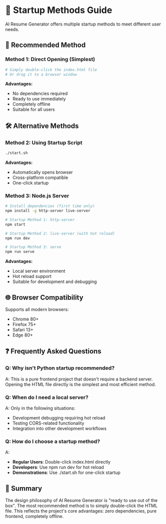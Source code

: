 # 🚀 Startup Methods Guide

AI Resume Generator offers multiple startup methods to meet different user needs.

## 🎯 Recommended Method

### Method 1: Direct Opening (Simplest)
```bash
# Simply double-click the index.html file
# Or drag it to a browser window
```

**Advantages:**
- No dependencies required
- Ready to use immediately
- Completely offline
- Suitable for all users

## 🛠️ Alternative Methods

### Method 2: Using Startup Script
```bash
./start.sh
```

**Advantages:**
- Automatically opens browser
- Cross-platform compatible
- One-click startup

### Method 3: Node.js Server
```bash
# Install dependencies (first time only)
npm install -g http-server live-server

# Startup Method 1: http-server
npm start

# Startup Method 2: live-server (with hot reload)
npm run dev

# Startup Method 3: serve
npm run serve
```

**Advantages:**
- Local server environment
- Hot reload support
- Suitable for development and debugging

## 🌐 Browser Compatibility

Supports all modern browsers:
- Chrome 80+
- Firefox 75+
- Safari 13+
- Edge 80+

## ❓ Frequently Asked Questions

### Q: Why isn't Python startup recommended?
A: This is a pure frontend project that doesn't require a backend server. Opening the HTML file directly is the simplest and most efficient method.

### Q: When do I need a local server?
A: Only in the following situations:
- Development debugging requiring hot reload
- Testing CORS-related functionality
- Integration into other development workflows

### Q: How do I choose a startup method?
A: 
- **Regular Users**: Double-click index.html directly
- **Developers**: Use npm run dev for hot reload
- **Demonstrations**: Use ./start.sh for one-click startup

## 🎉 Summary

The design philosophy of AI Resume Generator is "ready to use out of the box". The most recommended method is to simply double-click the HTML file. This reflects the project's core advantages: zero dependencies, pure frontend, completely offline. 
